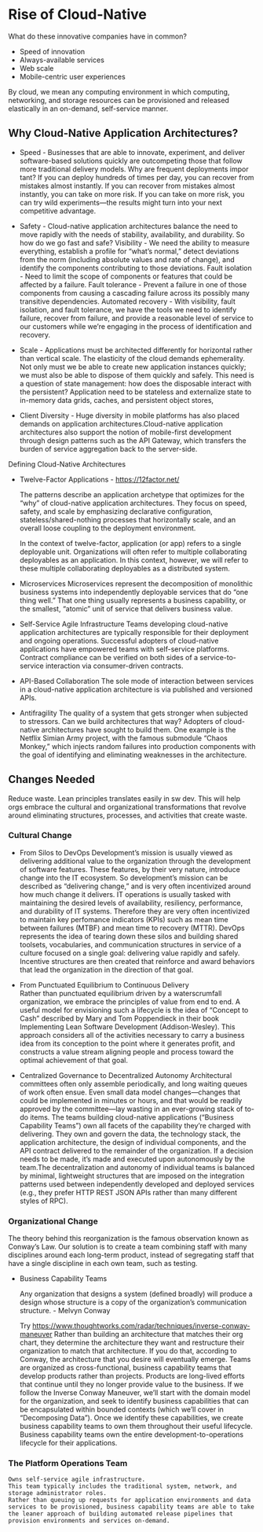 # Rise of Cloud-Native
  What do these innovative companies have in common?
  * Speed of innovation
  * Always-available services
  * Web scale
  * Mobile-centric user experiences
  
 By cloud, we mean any computing environment in which computing, networking, 
 and storage resources can be provisioned and released elastically in an on-demand, 
 self-service manner.
 
 ## Why Cloud-Native Application Architectures?
 * Speed - Businesses that are able to innovate, experiment, and deliver software-based 
 solutions quickly are outcompeting those that follow more traditional delivery models.
 Why are frequent deployments impor tant? 
 If you can deploy hundreds of times per day, you can recover from mistakes almost instantly. 
 If you can recover from mistakes almost instantly, you can take on more risk. 
 If you can take on more risk, you can try wild experiments—the results might turn
 into your next competitive advantage.
 
 * Safety - Cloud-native application architectures balance the need to move rapidly with the
needs of stability, availability, and durability.
    So how do we go fast and safe?
      Visibility - We need the ability to measure everything, 
        establish a profile for “what’s normal,” detect deviations from the norm 
        (including absolute values and rate of change), 
        and identify the components contributing to those deviations.
     Fault isolation - Need to limit the scope of components or features that could be 
        affected by a failure.
     Fault tolerance - Prevent a failure in one of those components from 
        causing a cascading failure across its possibly many transitive dependencies.
     Automated recovery - With visibility, fault isolation, and fault tolerance, 
        we have the tools we need to identify failure, recover from failure, 
        and provide a reasonable level of service to our customers while we’re
        engaging in the process of identification and recovery.

 * Scale - Applications must be architected differently for horizontal rather than vertical
    scale. The elasticity of the cloud demands ephemerality. Not only
    must we be able to create new application instances quickly; we
    must also be able to dispose of them quickly and safely. This need is
    a question of state management: how does the disposable interact
    with the persistent? Application need to be stateless and externalize state to in-memory data grids, caches, 
    and persistent object stores,
    
* Client Diversity - Huge diversity in mobile platforms has also placed demands on
    application architectures.Cloud-native application architectures also support the 
    notion of mobile-first development through design patterns such as the API Gateway, 
    which transfers the burden of service aggregation back to the server-side.
      
Defining Cloud-Native Architectures
* Twelve-Factor Applications - https://12factor.net/

    The patterns describe an application archetype that optimizes for the
    “why” of cloud-native application architectures. They focus on speed, safety, and scale 
    by emphasizing declarative configuration, stateless/shared-nothing processes 
    that horizontally scale, and an overall loose coupling to the deployment environment. 
     
    In the context of twelve-factor, application (or app) refers to a single
    deployable unit. Organizations will often refer to multiple collaborating
    deployables as an application. In this context, however, we will
    refer to these multiple collaborating deployables as a distributed system.
* Microservices
  Microservices represent the decomposition of monolithic business systems into independently deployable services that do “one thing well.” That one thing usually represents a business capability, or the smallest, “atomic” unit of service that delivers business value.
  
* Self-Service Agile Infrastructure
  Teams developing cloud-native application architectures are typically responsible 
  for their deployment and ongoing operations. Successful adopters of cloud-native
  applications have empowered teams with self-service platforms.
  Contract compliance can be verified on both sides of a service-to-service interaction 
  via consumer-driven contracts. 
  
* API-Based Collaboration
  The sole mode of interaction between services in a cloud-native application architecture is via published and versioned APIs. 
  
* Antifragility
  The quality of a system that gets stronger when subjected to stressors. 
  Can we build architectures that way? Adopters of cloud-native architectures have sought to build them. One example is the Netflix Simian Army project, with the famous submodule “Chaos Monkey,” which injects random failures into production components with the goal of identifying and eliminating weaknesses in the architecture. 
 
## Changes Needed
Reduce waste.
Lean principles translates easily in sw dev.
This will help orgs embrace the cultural and organizational transformations that revolve 
around eliminating structures, processes, and activities that create waste.

### Cultural Change
* From Silos to DevOps
     Development’s mission is usually viewed as delivering additional value to the organization through the development of software features. These features, by their very nature, introduce change into the IT ecosystem. So development’s mission can be described as “delivering change,” and is very often incentivized around how much change it delivers.
     IT operations is usually tasked with maintaining the desired levels of availability, resiliency, performance, and durability of IT systems. Therefore they are very often incentivized to maintain key perfomance indicators (KPIs) such as mean time between failures (MTBF) and mean time to recovery (MTTR).
     DevOps represents the idea of tearing down these silos and building shared toolsets, vocabularies, and communication structures in service of a culture focused on a single goal: delivering value rapidly and safely. 
     Incentive structures are then created that reinforce and award behaviors that lead the organization in the direction of that goal.
     
* From Punctuated Equilibrium to Continuous Delivery     
    Rather than punctuated equilibrium driven by a waterscrumfall organization, we embrace the principles of value from end to end. A useful model for envisioning such a lifecycle is the idea of “Concept to Cash” described by Mary and Tom Poppendieck in their book Implementing Lean Software Development (Addison-Wesley). This approach considers all of the activities necessary to carry a business idea from its conception to the point where it generates profit, and constructs a value stream aligning people and process toward the optimal achievement of that goal.
    
* Centralized Governance to Decentralized Autonomy
    Architectural committees often only assemble periodically, and long waiting queues of work often ensue. Even small data model changes—changes that could be implemented in minutes or hours, and that would be readily approved by the committee—lay wasting in an ever-growing stack of to-do items.
    The teams building cloud-native applications (“Business Capability Teams”) own all facets of the capability they’re charged with delivering. They own and govern the data, the technology stack, the application architecture, the design of individual components, and the API contract delivered to the remainder of the organization. If a decision needs to be made, it’s made and executed upon autonomously by the team.The decentralization and autonomy of individual teams is balanced by minimal, lightweight structures that are imposed on the integration patterns used between independently developed and deployed services (e.g., they prefer HTTP REST JSON APIs rather than many different styles of RPC). 

### Organizational Change
The theory behind this reorganization is the famous observation known as Conway’s Law. Our solution is to create a team combining staff with many disciplines around each long-term product, instead of segregating staff that have a single discipline in each own team, such as testing.

* Business Capability Teams
    

    Any organization that designs a system (defined broadly) will produce a design whose structure is a copy of the organization’s communication structure. - Melvyn Conway
    
    Try https://www.thoughtworks.com/radar/techniques/inverse-conway-maneuver
    Rather than building an architecture that matches their org chart, they determine the architecture they want and restructure their organization to match that architecture. If you do that, according to Conway, the architecture that you desire will eventually emerge.
    Teams are organized as cross-functional, business capability teams that develop products rather than projects. Products are long-lived efforts that continue until they no longer provide value to the business.
    If we follow the Inverse Conway Maneuver, we’ll start with the domain model for the organization, and seek to identify business capabilities that can be encapsulated within bounded contexts (which we’ll cover in “Decomposing Data”). Once we identify these capabilities, we create business capability teams to own them throughout their useful lifecycle. Business capability teams own the entire development-to-operations lifecycle for their applications.
    
### The Platform Operations Team
    Owns self-service agile infrastructure.
    This team typically includes the traditional system, network, and storage administrator roles.
    Rather than queuing up requests for application environments and data services to be provisioned, business capability teams are able to take the leaner approach of building automated release pipelines that provision environments and services on-demand.
